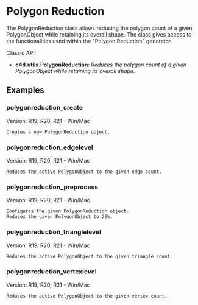 # Polygon Reduction

The PolygonReduction class allows reducing the polygon count of a given PolygonObject while retaining its overall shape. The class gives access to the functionalities used within the "Polygon Reduction" generator.

Classic API:
- **c4d.utils.PolygonReduction**: *Reduces the polygon count of a given PolygonObject while retaining its overall shape.*

## Examples

### polygonreduction_create
Version: R19, R20, R21 - Win/Mac

    Creates a new PolygonReduction object.

### polygonreduction_edgelevel
Version: R19, R20, R21 - Win/Mac

    Reduces the active PolygonObject to the given edge count.
    
### polygonreduction_preprocess
Version: R19, R20, R21 - Win/Mac

    Configures the given PolygonReduction object.
    Reduces the given PolygonObject to 25%.

### polygonreduction_trianglelevel
Version: R19, R20, R21 - Win/Mac

    Reduces the active PolygonObject to the given triangle count.

### polygonreduction_vertexlevel
Version: R19, R20, R21 - Win/Mac

    Reduces the active PolygonObject to the given vertex count.
